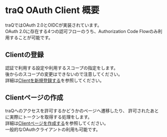 # traQ OAuth Client 概要

traQではOAuth 2.0とOIDCが実装されています。  
OAuth 2.0に存在する4つの認可フローのうち、Authorization Code Flowのみ利用することが可能です。

## Clientの登録

認証で利用する設定や利用するスコープの指定をします。   
後からのスコープの変更はできないので注意してください。  
詳細は[Clientを新規登録する](/docs/client/create)を参照してください。

## Clientページの作成

traQへのアクセスを許可するかどうかのページへ遷移したり、
許可されたあとに実際にトークンを取得する処理をします。  
詳細は[Clientページを作成する](/docs/client/page)を参照してください。  
一般的なOAuthクライアントの利用も可能です。  
